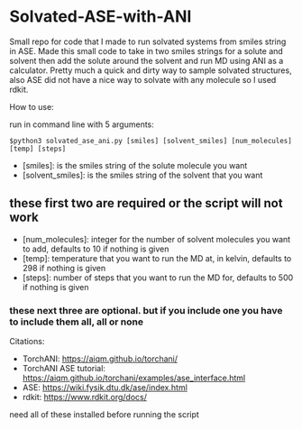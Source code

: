 # Solvated-ASE-with-ANI
Small repo for code that I made to run solvated systems from smiles string in ASE.
Made this small code to take in two smiles strings for a solute and solvent then add the solute around the solvent and run MD using ANI as a calculator.
Pretty much a quick and dirty way to sample solvated structures, also ASE did not have a nice way to solvate with any molecule so I used rdkit.

How to use:

run in command line with 5 arguments:
```
$python3 solvated_ase_ani.py [smiles] [solvent_smiles] [num_molecules] [temp] [steps]
```
- [smiles]: is the smiles string of the solute molecule you want
- [solvent_smiles]: is the smiles string of the solvent that you want 
## these first two are required or the script will not work ##
- [num_molecules]: integer for the number of solvent molecules you want to add, defaults to 10 if nothing is given
- [temp]: temperature that you want to run the MD at, in kelvin, defaults to 298 if nothing is given
- [steps]: number of steps that you want to run the MD for, defaults to 500 if nothing is given

### these next three are optional. but if you include one you have to include them all, all or none

Citations:
* TorchANI: https://aiqm.github.io/torchani/
* TorchANI ASE tutorial: https://aiqm.github.io/torchani/examples/ase_interface.html
* ASE: https://wiki.fysik.dtu.dk/ase/index.html
* rdkit: https://www.rdkit.org/docs/ 

need all of these installed before running the script
